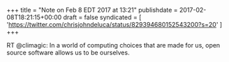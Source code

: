 +++
title = "Note on Feb 8 EDT 2017 at 13:21"
publishdate = 2017-02-08T18:21:15+00:00
draft = false
syndicated = [ 'https://twitter.com/chrisjohndeluca/status/829394680152543200?s=20' ]
+++

RT @climagic: In a world of computing choices that are made for us, open source software allows us to be ourselves.
